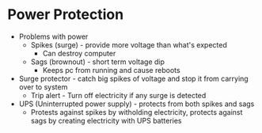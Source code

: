 # Power Protection


- Problems with power
    - Spikes (surge) - provide more voltage than what's expected
        - Can destroy computer
    - Sags (brownout) - short term voltage dip
        - Keeps pc from running and cause reboots
- Surge protector - catch big spikes of voltage and stop it from carrying over to system
    - Trip alert - Turn off electricity if any surge is detected
- UPS (Uninterrupted power supply) - protects from both spikes and sags
    - Protests against spikes by witholding electricity, protects against sags by creating electricity with UPS batteries
